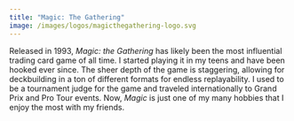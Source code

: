 ```yaml
---
title: "Magic: The Gathering"
image: /images/logos/magicthegathering-logo.svg
---
```


Released in 1993, *Magic: the Gathering* has likely been the most influential trading card game of all time. I started playing it in my teens and have been hooked ever since. The sheer depth of the game is staggering, allowing for deckbuilding in a ton of different formats for endless replayability. I used to be a tournament judge for the game and traveled internationally to Grand Prix and Pro Tour events. Now, *Magic* is just one of my many hobbies that I enjoy the most with my friends.